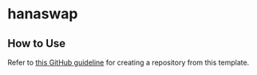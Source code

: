 # hanaswap

## How to Use
Refer to [this GitHub guideline](https://docs.github.com/en/repositories/creating-and-managing-repositories/creating-a-repository-from-a-template) for creating a repository from this template.
